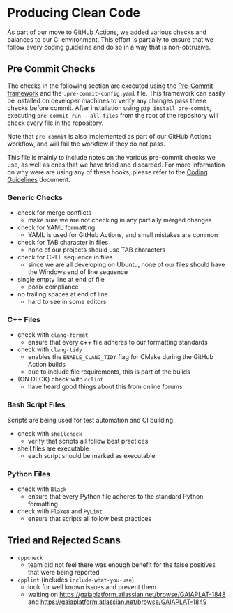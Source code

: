 # Producing Clean Code

As part of our move to GitHub Actions, we added various checks and balances to our CI environment.
This effort is partially to ensure that we follow every coding guideline and do so in a way that is non-obtrusive.

## Pre Commit Checks

The checks in the following section are executed using the [Pre-Commit framework](https://pre-commit.com/) and the `.pre-commit-config.yaml` file.
This framework can easily be installed on developer machines to verify any changes pass these checks before commit.
After installation using `pip install pre-commit`, executing `pre-commit run --all-files` from the root of the repository will check every file in the repository.

Note that `pre-commit` is also implemented as part of our GitHub Actions workflow, and will fail the workflow if they do not pass.

This file is mainly to include notes on the various pre-commit checks we use, as well as ones that we have tried and discarded.
For more information on why were are using any of these hooks, please refer to the [Coding Guidelines](docs/coding-guidelines.md) document.

### Generic Checks

- check for merge conflicts
  - make sure we are not checking in any partially merged changes
- check for YAML formatting
  - YAML is used for GitHub Actions, and small mistakes are common
- check for TAB character in files
  - none of our projects should use TAB characters
- check for CRLF sequence in files
  - since we are all developing on Ubuntu, none of our files should have the Windows end of line sequence
- single empty line at end of file
  - posix compliance
- no trailing spaces at end of line
  - hard to see in some editors

### C++ Files

- check with `clang-format`
  - ensure that every c++ file adheres to our formatting standards
- check with `clang-tidy`
  - enables the `ENABLE_CLANG_TIDY` flag for CMake during the GitHub Action builds
  - due to include file requirements, this is part of the builds
- (ON DECK) check with `oclint`
  - have heard good things about this from online forums

### Bash Script Files

Scripts are being used for test automation and CI building.

- check with `shellcheck`
  - verify that scripts all follow best practices
- shell files are executable
  - each script should be marked as executable

### Python Files

- check with `Black`
  - ensure that every Python file adheres to the standard Python formatting
- check with `Flake8` and `PyLint`
  - ensure that scripts all follow best practices

## Tried and Rejected Scans

- `cppcheck`
  - team did not feel there was enough benefit for the false positives that were being reported
- `cpplint` (includes `include-what-you-use`)
  - look for well known issues and prevent them
  - waiting on https://gaiaplatform.atlassian.net/browse/GAIAPLAT-1848 and https://gaiaplatform.atlassian.net/browse/GAIAPLAT-1849
